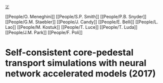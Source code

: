 [🇿](zotero://select/groups/5372906/items/BDG8UWJ7)

[[People/O. Meneghini]] [[People/S.P. Smith]] [[People/P.B. Snyder]] [[People/G.M. Staebler]] [[People/J. Candy]] [[People/E. Belli]] [[People/L. Lao]] [[People/M. Kostuk]] [[People/T. Luce]] [[People/T. Luda]] [[People/J.M. Park]] [[People/F. Poli]] 
# Self-consistent core-pedestal transport simulations with neural network accelerated models (2017)

